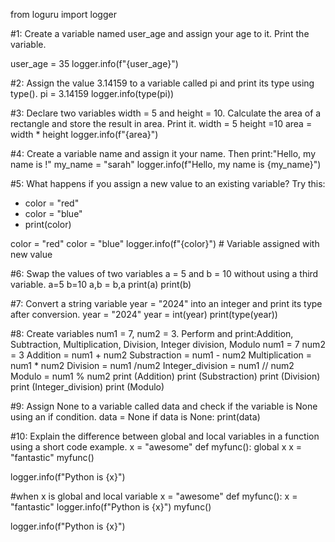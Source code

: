 from loguru import logger

#1: Create a variable named user_age and assign your age to it. Print the variable.

user_age = 35
logger.info(f"{user_age}")

#2: Assign the value 3.14159 to a variable called pi and print its type using type().
pi = 3.14159
logger.info(type(pi))

#3: Declare two variables width = 5 and height = 10. Calculate the area of a rectangle and store the result in area. Print it.
width = 5
height =10
area = width * height
logger.info(f"{area}")

#4: Create a variable name and assign it your name. Then print:"Hello, my name is <your name>!"
my_name = "sarah"
logger.info(f"Hello, my name is {my_name}")

#5: What happens if you assign a new value to an existing variable? Try this:
* color = "red"
* color = "blue"
* print(color)

color = "red"
color = "blue"
logger.info(f"{color}") # Variable assigned with new value

#6: Swap the values of two variables a = 5 and b = 10 without using a third variable.
a=5 
b=10
a,b = b,a 
print(a)
print(b)

#7: Convert a string variable year = "2024" into an integer and print its type after conversion.
year = "2024"
year = int(year)
print(type(year))

#8: Create variables num1 = 7, num2 = 3. Perform and print:Addition, Subtraction, Multiplication, Division, Integer division, Modulo
num1 = 7
num2 = 3
Addition = num1 + num2
Substraction = num1 - num2
Multiplication = num1 * num2
Division = num1 /num2
Integer_division = num1 // num2
Modulo = num1 % num2
print (Addition)
print (Substraction)
print (Division)
print (Integer_division)
print (Modulo)

#9: Assign None to a variable called data and check if the variable is None using an if condition.
data = None
if data is None:
    print(data)

#10: Explain the difference between global and local variables in a function using a short code example.
x = "awesome"
def myfunc():
    global x
    x = "fantastic"
myfunc()

logger.info(f"Python is {x}")

#when x is global and local variable
x = "awesome"
def myfunc():
    x = "fantastic"
    logger.info(f"Python is {x}")
myfunc()

logger.info(f"Python is {x}")